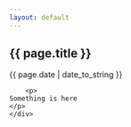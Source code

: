 ```yaml
---
layout: default
---
```

<article id="post-page">
	<h2>{{ page.title }}</h2>		
	<time datetime="{{ page.date | date_to_xmlschema }}" class="by-line">{{ page.date | date_to_string }}</time>
	<div class="content">

		<p>
    Something is here
    </p>
	</div>
</article>
